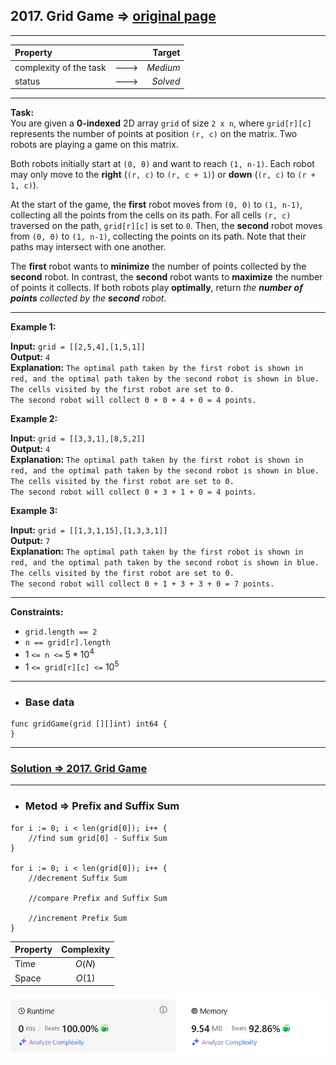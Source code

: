 ## 2017. Grid Game => [original page](https://leetcode.com/problems/grid-game/description/ "https://leetcode.com/problems/grid-game/description/")

---
| Property                |      |   Target |              
|:------------------------|:----:|---------:|
| complexity of the task  | ---> | _Medium_ |
| status                  | ---> | _Solved_ |

---
**Task:**  
You are given a **0-indexed** 2D array `grid` of size `2 x n`, where `grid[r][c]` represents the number of points at position `(r, c)` on the matrix. Two robots are playing a game on this matrix.

Both robots initially start at `(0, 0)` and want to reach `(1, n-1)`. Each robot may only move to the **right** (`(r, c)` to `(r, c + 1)`) or **down** (`(r, c)` to `(r + 1, c)`).

At the start of the game, the **first** robot moves from `(0, 0)` to `(1, n-1)`, collecting all the points from the cells on its path. For all cells `(r, c)` traversed on the path, `grid[r][c]` is set to `0`. Then, the **second** robot moves from `(0, 0)` to `(1, n-1)`, collecting the points on its path. Note that their paths may intersect with one another.

The **first** robot wants to **minimize** the number of points collected by the **second** robot. In contrast, the **second** robot wants to **maximize** the number of points it collects. If both robots play **optimally**, return _the **number of points** collected by the **second** robot_.

---
**Example 1:**

**Input:** `grid = [[2,5,4],[1,5,1]]`  
**Output:** `4`  
**Explanation:** `The optimal path taken by the first robot is shown in red, and the optimal path taken by the second robot is shown in blue.`  
`The cells visited by the first robot are set to 0.`  
`The second robot will collect 0 + 0 + 4 + 0 = 4 points.`  

**Example 2:**

**Input:** `grid = [[3,3,1],[8,5,2]]`  
**Output:** `4`  
**Explanation:** `The optimal path taken by the first robot is shown in red, and the optimal path taken by the second robot is shown in blue.`  
`The cells visited by the first robot are set to 0.`  
`The second robot will collect 0 + 3 + 1 + 0 = 4 points.`  

**Example 3:**

**Input:** `grid = [[1,3,1,15],[1,3,3,1]]`  
**Output:** `7`  
**Explanation:** `The optimal path taken by the first robot is shown in red, and the optimal path taken by the second robot is shown in blue.`  
`The cells visited by the first robot are set to 0.`  
`The second robot will collect 0 + 1 + 3 + 3 + 0 = 7 points.`  

---
**Constraints:**

   * `grid.length == 2`
   * `n == grid[r].length`
   * $1$ `<= n <=` $5 * 10^4$
   * $1$ `<= grid[r][c] <=` $10^5$
 
---
* ### Base data

```Golang
func gridGame(grid [][]int) int64 {	
}
```

---
### [Solution => 2017. Grid Game](https://github.com/Ekvo/Leetcode-problems/blob/main/Leetcode-Problems-List/2017-Grid-Game/leetcodetwozerooneseven.go "https://github.com/Ekvo/Leetcode-problems/blob/main/Leetcode-Problems-List/2017-Grid-Game/leetcodetwozerooneseven.go")

---
* ### Metod => Prefix and Suffix Sum
```Golang
for i := 0; i < len(grid[0]); i++ {
    //find sum grid[0] - Suffix Sum
}

for i := 0; i < len(grid[0]); i++ {
    //decrement Suffix Sum
	
    //compare Prefix and Suffix Sum
	
    //increment Prefix Sum	
}
```
| Property | Complexity |              
|:---------|:----------:|
| Time     |   $O(N)$   |
| Space    |   $O(1)$   |

![submit](https://github.com/Ekvo/Leetcode-problems/blob/main/Leetcode-Problems-Submit-Screenshots/2017_Grid_Game.jpg)

